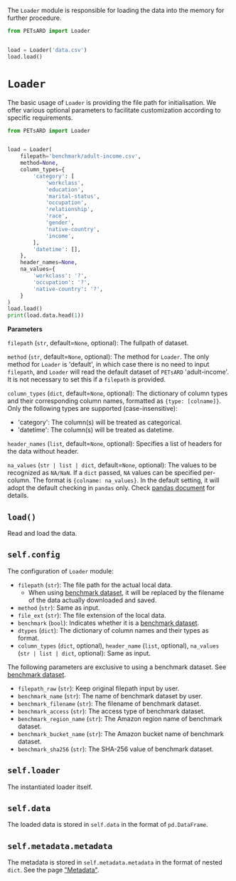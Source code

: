 The `Loader` module is responsible for loading the data into the memory for further procedure.

```python
from PETsARD import Loader


load = Loader('data.csv')
load.load()
```


# `Loader`

The basic usage of `Loader` is providing the file path for initialisation. We offer various optional parameters to facilitate customization according to specific requirements.

```Python
from PETsARD import Loader


load = Loader(
    filepath='benchmark/adult-income.csv',
    method=None,
    column_types={
        'category': [
            'workclass',
            'education',
            'marital-status',
            'occupation',
            'relationship',
            'race',
            'gender',
            'native-country',
            'income',
        ],
        'datetime': [],
    },
    header_names=None,
    na_values={
        'workclass': '?',
        'occupation': '?',
        'native-country': '?',
    }
)
load.load()
print(load.data.head(1))
```


**Parameters**

`filepath` (`str`, default=`None`, optional): The fullpath of dataset.

`method` (`str`, default=`None`, optional): The method for `Loader`. The only method for `Loader` is 'default', in which case there is no need to input `filepath`, and `Loader` will read the default dataset of `PETsARD` 'adult-income'. It is not necessary to set this if a `filepath` is provided.

`column_types` (`dict`, default=`None`, optional): The dictionary of column types and their corresponding column names, formatted as `{type: [colname]}`. Only the following types are supported (case-insensitive):
- 'category': The column(s) will be treated as categorical.
- 'datetime': The column(s) will be treated as datetime.

`header_names` (`list`, default=`None`, optional): Specifies a list of headers for the data without header.

`na_values` (`str | list | dict`, default=`None`, optional): The values to be recognized as `NA/NaN`. If a `dict` passed, `NA` values can be specified per-column. The format is `{colname: na_values}`. In the default setting, it will adopt the default checking in `pandas` only. Check [pandas document](https://pandas.pydata.org/pandas-docs/stable/reference/api/pandas.read_csv.html) for details.


## `load()`

Read and load the data.


## `self.config`

The configuration of `Loader` module:

- `filepath` (`str`): The file path for the actual local data.
    - When using [benchmark dataset](https://nics-tw.github.io/PETsARD/Benchmark-datasets.html), it will be replaced by the filename of the data actually downloaded and saved.
- `method` (`str`): Same as input.
- `file_ext` (`str`): The file extension of the local data.
- `benchmark` (`bool`): Indicates whether it is a [benchmark dataset](https://nics-tw.github.io/PETsARD/Benchmark-datasets.html).
- `dtypes` (`dict`): The dictionary of column names and their types as format.
- `column_types` (`dict`, optional), `header_name` (`list`, optional), `na_values` (`str | list | dict`, optional): Same as input.

The following parameters are exclusive to using a benchmark dataset. See [benchmark dataset](https://nics-tw.github.io/PETsARD/Benchmark-datasets.html).

- `filepath_raw` (`str`): Keep original filepath input by user.
- `benchmark_name` (`str`): The name of benchmark dataset by user.
- `benchmark_filename` (`str`): The filename of benchmark dataset.
- `benchmark_access` (`str`): The access type of benchmark dataset.
- `benchmark_region_name` (`str`): The Amazon region name of benchmark dataset.
- `benchmark_bucket_name` (`str`): The Amazon bucket name of benchmark dataset.
- `benchmark_sha256` (`str`): The SHA-256 value of benchmark dataset.


## `self.loader`

The instantiated loader itself.


## `self.data`

The loaded data is stored in `self.data` in the format of `pd.DataFrame`.


## `self.metadata.metadata`

The metadata is stored in `self.metadata.metadata` in the format of nested `dict`. See the page ["Metadata"](https://nics-tw.github.io/PETsARD/Metadata.html).
